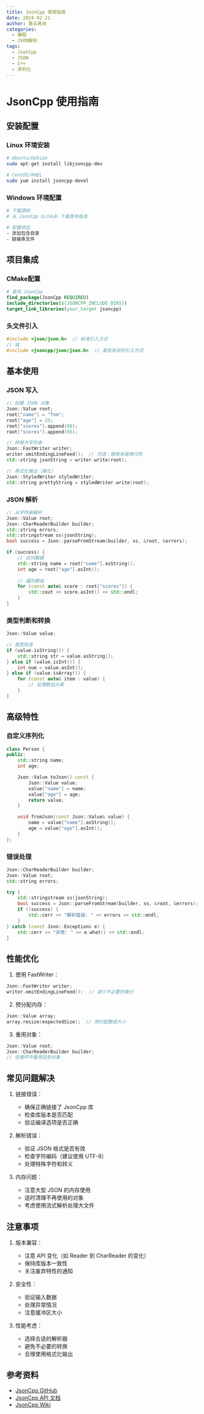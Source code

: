 ```yaml
---
title: JsonCpp 使用指南
date: 2024-02-21
author: 第五离央
categories:
  - 编程
  - JSON解析
tags:
  - JsonCpp
  - JSON
  - C++
  - 序列化
---
```


# JsonCpp 使用指南

## 安装配置

### Linux 环境安装
```bash
# Ubuntu/Debian
sudo apt-get install libjsoncpp-dev

# CentOS/RHEL
sudo yum install jsoncpp-devel
```

### Windows 环境配置
```bash
# 下载源码
# 从 JsonCpp GitHub 下载发布版本

# 配置项目
- 添加包含目录
- 链接库文件
```

## 项目集成

### CMake配置
```cmake
# 查找 JsonCpp
find_package(JsonCpp REQUIRED)
include_directories(${JSONCPP_INCLUDE_DIRS})
target_link_libraries(your_target jsoncpp)
```

### 头文件引入
```cpp
#include <json/json.h>  // 标准引入方式
// 或
#include <jsoncpp/json/json.h>  // 某些系统的引入方式
```

## 基本使用

### JSON 写入
```cpp
// 创建 JSON 对象
Json::Value root;
root["name"] = "Tom";
root["age"] = 25;
root["scores"].append(98);
root["scores"].append(95);

// 转换为字符串
Json::FastWriter writer;
writer.omitEndingLineFeed();  // 可选：移除末尾换行符
std::string jsonString = writer.write(root);

// 格式化输出（美化）
Json::StyledWriter styledWriter;
std::string prettyString = styledWriter.write(root);
```

### JSON 解析
```cpp
// 从字符串解析
Json::Value root;
Json::CharReaderBuilder builder;
std::string errors;
std::stringstream ss(jsonString);
bool success = Json::parseFromStream(builder, ss, &root, &errors);

if (success) {
    // 访问数据
    std::string name = root["name"].asString();
    int age = root["age"].asInt();
    
    // 遍历数组
    for (const auto& score : root["scores"]) {
        std::cout << score.asInt() << std::endl;
    }
}
```

### 类型判断和转换
```cpp
Json::Value value;

// 类型检查
if (value.isString()) {
    std::string str = value.asString();
} else if (value.isInt()) {
    int num = value.asInt();
} else if (value.isArray()) {
    for (const auto& item : value) {
        // 处理数组元素
    }
}
```

## 高级特性

### 自定义序列化
```cpp
class Person {
public:
    std::string name;
    int age;

    Json::Value toJson() const {
        Json::Value value;
        value["name"] = name;
        value["age"] = age;
        return value;
    }

    void fromJson(const Json::Value& value) {
        name = value["name"].asString();
        age = value["age"].asInt();
    }
};
```

### 错误处理
```cpp
Json::CharReaderBuilder builder;
Json::Value root;
std::string errors;

try {
    std::stringstream ss(jsonString);
    bool success = Json::parseFromStream(builder, ss, &root, &errors);
    if (!success) {
        std::cerr << "解析错误: " << errors << std::endl;
    }
} catch (const Json::Exception& e) {
    std::cerr << "异常: " << e.what() << std::endl;
}
```

## 性能优化

1. 使用 FastWriter：
```cpp
Json::FastWriter writer;
writer.omitEndingLineFeed();  // 减少不必要的换行
```

2. 预分配内存：
```cpp
Json::Value array;
array.resize(expectedSize);  // 预分配数组大小
```

3. 重用对象：
```cpp
Json::Value root;
Json::CharReaderBuilder builder;
// 在循环中重用这些对象
```

## 常见问题解决

1. 链接错误：
   - 确保正确链接了 JsonCpp 库
   - 检查库版本是否匹配
   - 验证编译选项是否正确

2. 解析错误：
   - 验证 JSON 格式是否有效
   - 检查字符编码（建议使用 UTF-8）
   - 处理特殊字符和转义

3. 内存问题：
   - 注意大型 JSON 的内存使用
   - 适时清理不再使用的对象
   - 考虑使用流式解析处理大文件

## 注意事项

1. 版本兼容：
   - 注意 API 变化（如 Reader 到 CharReader 的变化）
   - 保持库版本一致性
   - 关注废弃特性的通知

2. 安全性：
   - 验证输入数据
   - 处理异常情况
   - 注意缓冲区大小

3. 性能考虑：
   - 选择合适的解析器
   - 避免不必要的转换
   - 合理使用格式化输出

## 参考资料

- [JsonCpp GitHub](https://github.com/open-source-parsers/jsoncpp)
- [JsonCpp API 文档](http://open-source-parsers.github.io/jsoncpp-docs/doxygen/index.html)
- [JsonCpp Wiki](https://github.com/open-source-parsers/jsoncpp/wiki) 